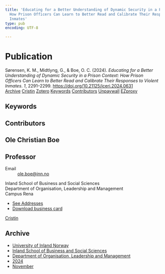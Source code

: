 ```yaml
---
title: 'Educating for a Better Understanding of Dynamic Security in a Prison Context:
  How Prison Officers Can Learn to Better Read and Calibrate Their Responses to Violent
  Inmates'
type: pub
encoding: UTF-8

---
```

<h1>Publication</h1>
<article id="csl-bib-container-2KTT8NVS" class="csl-bib-container">
  <div class="csl-bib-body"> <div class="csl-entry">Sørensen, K. M., Midtlyng, G., &#38; Boe, O. C. (2024). <i>Educating for a Better Understanding of Dynamic Security in a Prison Context: How Prison Officers Can Learn to Better Read and Calibrate Their Responses to Violent Inmates</i>. <i>1</i>, 2291–2299. <a href="https://doi.org/10.21125/iceri.2024.0631">https://doi.org/10.21125/iceri.2024.0631</a></div> </div>
  <div class="csl-bib-buttons">
    <a href="#taxonomy-article-2KTT8NVS" alt="archive" class="csl-bib-button">Archive</a>
    <a href="https://app.cristin.no/results/show.jsf?id=2321740" alt="Cristin" class="csl-bib-button">Cristin</a>
    <a href="http://zotero.org/groups/5881554/items/2KTT8NVS" alt="Zotero" class="csl-bib-button">Zotero</a>
    <a href="#keywords-article-2KTT8NVS" alt="keywords" class="csl-bib-button">Keywords</a>
    <a href="#contributors-article-2KTT8NVS" alt="contributors" class="csl-bib-button">Contributors</a>
    <a href="https://doi.org/10.21125/iceri.2024.0631" alt="Unpaywall" class="csl-bib-button">Unpaywall</a>
    <a href="https://doi.org/10.21125/iceri.2024.0631" alt="EZproxy" class="csl-bib-button">EZproxy</a>
  </div>
  <div id="csl-bib-meta-container-2KTT8NVS"></div>
</article>
<div id="csl-bib-meta-2KTT8NVS" class="csl-bib-meta">
  <article id="keywords-article-2KTT8NVS" class="keywords-article">
    <h1>Keywords</h1>
    
  </article>
  <article id="contributors-article-2KTT8NVS" class="contributors-article">
    <h1>Contributors</h1>
    <div class="personas"> <div class="vrtx-hinn-person-card"> <div class="photo"> <i class="lar la-user-circle missing-person"></i> </div> <div class="info"> <hgroup><h1>Ole Christian Boe</h1> <h2>Professor</h2> </hgroup><dl> <dt>Email</dt> <dd> <a href="mailto:ole.boe@inn.no">ole.boe@inn.no</a> </dd> </dl> <p> Inland School of Business and Social Sciences<br> Department of Organisation, Leadership and Management<br> Campus Rena </p> <ul class="vrtx-hinn-links"> <li><a href="https://www.inn.no/english/find-an-employee/ole-boe.html#vrtx-hinn-addresses">See Addresses</a></li> <li><a href="https://www.inn.no/english/find-an-employee/ole-boe.html?vrtx=vcf">Download business card</a></li> </ul> </div> </div> <a href="https://app.cristin.no/persons/show.jsf?id=603087" alt="Cristin URL" class="personas-cristin">Cristin</a> </div>
  </article>
  <article id="taxonomy-article-2KTT8NVS" class="taxonomy-article">
    <h1>Archive</h1>
    <ul>
      <li><a href="{{< params subfolder >}}en/archive/?key=3DCRN523">University of Inland Norway</a></li>
      <li><a href="{{< params subfolder >}}en/archive/?key=DU8Q9LN9">Inland School of Business and Social Sciences</a></li>
      <li><a href="{{< params subfolder >}}en/archive/?key=4LUWR3ZM">Department of Organisation, Leadership and Management</a></li>
      <li><a href="{{< params subfolder >}}en/archive/?key=TY5PNNUR">2024</a></li>
      <li><a href="{{< params subfolder >}}en/archive/?key=QVAW4LVT">November</a></li>
    </ul>
  </article>
</div>
